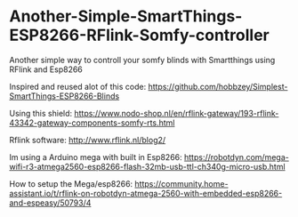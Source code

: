 # Another-Simple-SmartThings-ESP8266-RFlink-Somfy-controller
Another simple way to controll your somfy blinds with Smartthings using RFlink and Esp8266

Inspired and reused alot of this code: https://github.com/hobbzey/Simplest-SmartThings-ESP8266-Blinds

Using this shield:
https://www.nodo-shop.nl/en/rflink-gateway/193-rflink-43342-gateway-components-somfy-rts.html

Rflink software: http://www.rflink.nl/blog2/

Im using a Arduino mega with built in Esp8266:
https://robotdyn.com/mega-wifi-r3-atmega2560-esp8266-flash-32mb-usb-ttl-ch340g-micro-usb.html

How to setup the Mega/esp8266:
https://community.home-assistant.io/t/rflink-on-robotdyn-atmega-2560-with-embedded-esp8266-and-espeasy/50793/4
